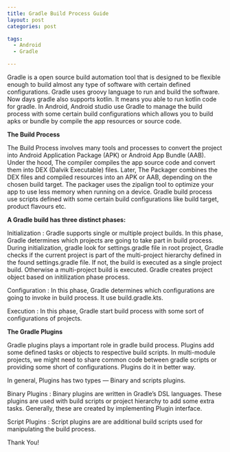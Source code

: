 ```yaml
---
title: Gradle Build Process Guide
layout: post
categories: post

tags:
  - Android
  - Gradle

---
```

Gradle is a open source build automation tool that is designed to be flexible enough to build almost any type of software with certain defined configurations. Gradle uses groovy language to run and build the software. Now days gradle also supports kotlin. It means you able to run kotlin code for gradle. In Android, Android studio use Gradle to manage the build process with some certain build configurations which allows you to build apks or bundle by compile the app resources or source code.


**The Build Process**

The Build Process involves many tools and processes to convert the project into Android Application Package (APK) or Android App Bundle (AAB). Under the hood, The compiler compiles the app source code and convert them into DEX (Dalvik Executable) files. Later, The Packager combines the DEX files and compiled resources into an APK or AAB, depending on the chosen build target. The packager uses the zipalign tool to optimize your app to use less memory when running on a device. Gradle build process use scripts defined with some certain build configurations like build target, product flavours etc.


**A Gradle build has three distinct phases:**

Initialization : Gradle supports single or multiple project builds. In this phase, Gradle determines which projects are going to take part in build process. During initialization, gradle look for settings.gradle file in root project, Gradle checks if the current project is part of the multi-project hierarchy defined in the found settings.gradle file. If not, the build is executed as a single project build. Otherwise a multi-project build is executed. Gradle creates project object based on initilization phase process.

Configuration : In this phase, Gradle determines which configurations are going to invoke in build process. It use build.gradle.kts.

Execution : In this phase, Gradle start build process with some sort of configurations of projects.


**The Gradle Plugins**

Gradle plugins plays a important role in gradle build process. Plugins add some defined tasks or objects to respective build scripts. In multi-module projects, we might need to share common code between gradle scripts or providing some short of configurations. Plugins do it in better way.

In general, Plugins has two types — Binary and scripts plugins.

Binary Plugins : Binary plugins are written in Gradle’s DSL languages. These plugins are used with build scripts or project hierarchy to add some extra tasks. Generally, these are created by implementing Plugin interface.

Script Plugins : Script plugins are are additional build scripts used for manipulating the build process.


Thank You!







